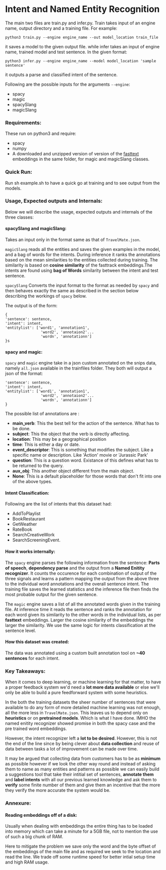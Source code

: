 # Intent and Named Entity Recognition
The main two files are train.py and infer.py. Train takes input of an engine name, output directory and a training file. For example:
```
python3 train.py --engine engine_name --out model_location train_file
```
it saves a model to the given output file.
while infer takes an input of engine name, trained model and test sentence.
In the given format:
```
python3 infer.py --engine engine_name --model model_location 'sample sentence'
```
it outputs a parse and classified intent of the sentence.

Following are the possible inputs for the arguments ```--engine```:
* spacy
* magic
* spacySlang
* magicSlang

### Requirements:
These run on python3 and require:
* spacy
* numpy
* A downloaded and unzipped version of version of the [fasttext](https://s3-us-west-1.amazonaws.com/fasttext-vectors/crawl-300d-2M.vec.zip) embeddings in the same folder, for magic and magicSlang classes.

### Quick Run:
Run sh example.sh to have a quick go at training and to see output from the models.

### Usage, Expected outputs and Internals:
Below we will describe the usage, expected outputs and internals of the three classes:

#### spacySlang and magicSlang:
Takes an input only in the format same as that of ```TravelMate.json```.

```magicSlang``` reads all the entities and saves the given examples in the model, and a bag of words for the intents.
During inference it ranks the annotations based on the mean similarities to the entities collected during training. The similarity is based on **cosine similarity** of the fasttrack embeddings.The intents are found using **bag of Words** similarity between the intent and test sentence.

```spacySlang``` Converts the input format to the format as needed by ```spacy``` and then behaves exactly the same as described in the section below describing the workings of ```spacy``` below.

The output is of the form:
```
{
'sentence': sentence,
'intent': intent,
'entitylist': ['word1', 'annotation1',
                'word2', 'annotaion2'...
                'wordn', 'annotationn']
}s
```



#### spacy and magic:
```spacy``` and ```magic``` engine take in a json custom annotated on the snips data, namely ```all.json``` available in the trainfiles
folder. They both will output a json of the format:

```{
'sentence': sentence,
'intent': intent,
'entitylist': ['word1', 'annotation1',
                'word2', 'annotaion2'...
                'wordn', 'annotationn']
}
```
The possible list of annotations are :

* **main_verb**: This the best tell for the action of the sentence. What has to be done.
* **subject**: This the object that the verb is directly affecting.
* **location**: This may be a geographical position
* **time**: This is either a day or date.
* **event_descriptor**: This is something that modifies the subject. Like a specific name or description. Like 'Action' movie or 'Jurassic Park'
* **question**: This is a question word. Existance of this defines what has to be returned to the query.
* **aux_obj**: This another object different from the main object.
* **None**: This is a default placeholder for those words that don't fit into one of the above types.

#### Intent Classification:
Following are the list of intents that this dataset had:
* AddToPlaylist
* BookRestaurant
* GetWeather
* RateBook
* SearchCreativeWork
* SearchScreeningEvent.

#### How it works internally:
The ```spacy``` engine parses the following information from the sentence:
**Parts of speech**, **dependency parse** and the output from a **Named Enitity recognizer**.
It counts the occurence for each combination of output of the three signals and learns
a pattern mapping the output from the above three to the individual word annotations
and the overall sentence intent.
The training file saves the learned statistics and the inference file then finds
the most probable output for the given sentence.

The ```magic``` engine saves a list of all the annotated words given in the training file.
At inference time it reads the sentence and ranks the annotation for each word given
its similarity to the other words in the individual lists, as per **fasttext** embeddings.
Larger the cosine similarity of the embeddings the larger the similarity.
We use the same logic for intents classification at the sentence level.

#### How this dataset was created:
The data was annotated using a custom built annotation tool on **~40 sentences** for each intent.

### Key Takeaways:
When it comes to deep learning, or machine learning for that matter, to have a proper feedback system we'd need a **lot more data available** or else we'll only be able to build a pure feedforward system with some heuristics.

In the both the training datasets the sheer number of sentences that were available to do any form of more detailed machine learning was not enough, all the more less in ```TravelMate.json```. This leaves us to depend only on **heuristics** or on **pretrained models**. Which is what I have done. IMHO the named enitity recognizer showed promise in both the spacy case and the pre trained word embeddings.

However, the intent recognizer left a **lot to be desired**. However, this is not the end of the line since by being clever about **data collection** and reuse of data between tasks a lot of improvement can be made over time.

It may be argued that collecting data from customers has to be as **minimum** as possible however if we look the other way round and instead of asking them to name as many entities and patterns as possible we can easily build a suggestions tool that take their intitial set of sentences, **annotate them** and **label intents** with all our previous learned knowledge and ask them to **verify** some finite number of them and give them an incentive that the more they verify the more accurate the system would be.

### Annexure:
#### Reading embeddings off of a disk:
Usually when dealing with embeddings the entire thing has to be loaded into memory which can take a minute for a 5GB file, not to mention the use of such a big chunk of RAM.

Here to mitigate the problem we save only the word and the byte offset of the embeddings of the main file and as required we seek to the location and read the line. We trade off some runtime speed for better intial setup time and high RAM usage.
